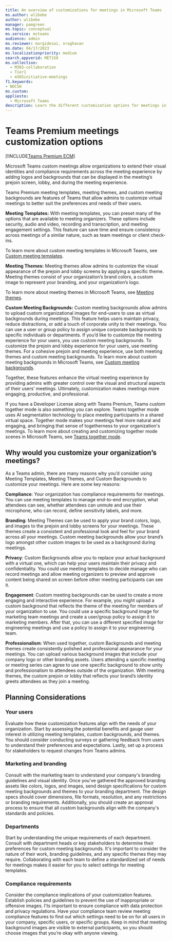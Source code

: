 ```yaml
---
title: An overview of customizations for meetings in Microsoft Teams
ms.author: wlibebe
author: wlibebe
manager: pamgreen
ms.topic: conceptual
ms.service: msteams
audience: admin
ms.reviewer: margidesai, nraghavan
ms.date: 04/17/2023
ms.localizationpriority: medium
search.appverid: MET150
ms.collection:
  - M365-collaboration
  - Tier1
  - m365initiative-meetings
f1.keywords:
- NOCSH
ms.custom:
appliesto:
  - Microsoft Teams
description: Learn the different customization options for meetings in Microsoft Teams, and where you can go for more detailed steps.
---
```


# Teams Premium meetings customization options

[!INCLUDE[Teams Premium ECM](includes/teams-premium-ecm.md)]

Microsoft Teams custom meetings allow organizations to extend their visual identities and compliance requirements across the meeting experience by adding logos and backgrounds that can be displayed in the meeting’s prejoin screen, lobby, and during the meeting experience.

Teams Premium meeting templates, meeting themes, and custom meeting backgrounds are features of Teams that allow admins to customize virtual meetings to better suit the preferences and needs of their users.

**Meeting Templates:** With meeting templates, you can preset many of the options that are available to meeting organizers. These options include security, audio and video, recording and transcription, and meeting engagement settings. This feature can save time and ensure consistency across meetings of a similar nature, such as team meetings or client check-ins.

To learn more about custom meeting templates in Microsoft Teams, see [Custom meeting templates](custom-meeting-templates-overview.md).

**Meeting Themes:** Meeting themes allow admins to customize the visual appearance of the prejoin and lobby screens by applying a specific theme. Meeting themes consist of your organization’s brand colors, a custom image to represent your branding, and your organization’s logo.

To learn more about meeting themes in Microsoft Teams, see [Meeting themes](meeting-themes.md).

**Custom Meeting Backgrounds:** Custom meeting backgrounds allow admins to upload custom organizational images for end-users to use as virtual backgrounds during meetings. This feature helps users maintain privacy, reduce distractions, or add a touch of corporate unity to their meetings. You can use a user or group policy to assign unique corporate backgrounds to specific individuals or departments.
If you’d like to customize the meeting experience for your users, you use custom meeting backgrounds. To customize the prejoin and lobby experience for your users, use meeting themes. For a cohesive prejoin and meeting experience, use both meeting themes and custom meeting backgrounds. To learn more about custom meeting backgrounds in Microsoft Teams, see [Custom meeting backgrounds](custom-meeting-backgrounds.md).

Together, these features enhance the virtual meeting experience by providing admins with greater control over the visual and structural aspects of their users’ meetings. Ultimately, customization makes meetings more engaging, productive, and professional.

If you have a Developer License along with Teams Premium, Teams custom together mode is also something you can explore. Teams together mode uses AI segmentation technology to place meeting participants in a shared virtual space. Together mode makes your meetings feel more natural and engaging, and bringing that sense of togetherness to your organization's meetings. To learn more about creating and customizing together mode scenes in Microsoft Teams, see [Teams together mode](/microsoftteams/platform/apps-in-teams-meetings/teams-together-mode).

## Why would you customize your organization’s meetings?

As a Teams admin, there are many reasons why you’d consider using Meeting Templates, Meeting Themes, and Custom Backgrounds to customize your meetings. Here are some key reasons:

**Compliance**: Your organization has compliance requirements for meetings. You can use meeting templates to manage end-to-end encryption, what attendees can see, whether attendees can unmute and use their microphone, who can record, define sensitivity labels, and more.

**Branding**: Meeting Themes can be used to apply your brand colors, logo, and images to the prejoin and lobby screens for your meetings. These themes create a consistent and professional look and feel for your brand across all your meetings. Custom meeting backgrounds allow your brand’s logo amongst other custom images to be used as a background during meetings.

**Privacy**: Custom Backgrounds allow you to replace your actual background with a virtual one, which can help your users maintain their privacy and confidentiality. You could use meeting templates to decide manage who can record  meetings and allow meeting organizers to preview and approve content being shared on screen before other meeting participants can see it.

**Engagement**: Custom meeting backgrounds can be used to create a more engaging and interactive experience. For example, you might upload a custom background that reflects the theme of the meeting for members of your organization to use. You could use a specific background image for marketing team meetings and create a user/group policy to assign it to marketing members.  After that, you can use a different specified image for engineering meetings and use a policy to assign it to your engineering team. 

**Professionalism**: When used together, custom Backgrounds and meeting themes create consistently polished and professional appearance for your meetings. You can upload various background images that include your company logo or other branding assets. Users attending a specific meeting or meeting series can agree to use one specific background to show unity and professionalism to attendees outside of the organization. With meeting themes, the custom prejoin or lobby that reflects your brand’s identity greets attendees as they join a meeting.

## Planning Considerations

### Your users

Evaluate how these customization features align with the needs of your organization. Start by assessing the potential benefits and gauge user interest in utilizing meeting templates, custom backgrounds, and themes. You should consider conducting surveys or gathering feedback from users to understand their preferences and expectations. Lastly, set up a process for stakeholders to request changes from Teams admins.

### Marketing and branding

Consult with the marketing team to understand your company's branding guidelines and visual identity. Once you've gathered the approved branding assets like colors, logos, and images,
send design specifications for custom meeting backgrounds and themes to your branding department. The design specs should cover dimensions, file formats, resolution, and any restrictions or branding requirements. Additionally, you should create an approval process to ensure that all custom backgrounds align with the company's standards and policies.

### Departments

Start by understanding the unique requirements of each department. Consult with department heads or key stakeholders to determine their preferences for custom meeting backgrounds. It's important to consider the nature of their work, branding guidelines, and any specific themes they may require.
Collaborating with each team to define a standardized set of needs for meetings makes it easier for you to select settings for meeting templates.

### Compliance requirements

Consider the compliance implications of your customization features. Establish policies and guidelines to prevent the use of inappropriate or offensive images. I'ts important to ensure compliance with data protection and privacy regulations.
Have your compliance team review meeting compliance features to find out which settings need to be on for all users in your company, specific users, or specific groups.
Keep in mind that meeting background images are visible to external participants, so you should choose images that you’re okay with anyone viewing.
